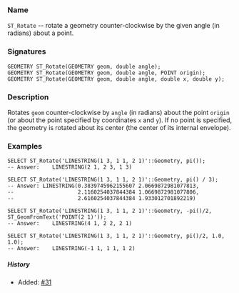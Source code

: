 ### Name
`ST_Rotate` -- rotate a geometry counter-clockwise by the given angle (in
radians) about a point.

### Signatures

```mysql
GEOMETRY ST_Rotate(GEOMETRY geom, double angle);
GEOMETRY ST_Rotate(GEOMETRY geom, double angle, POINT origin);
GEOMETRY ST_Rotate(GEOMETRY geom, double angle, double x, double y);
```

### Description

Rotates `geom` counter-clockwise by `angle` (in radians) about the point
`origin` (or about the point specified by coordinates `x` and `y`).  If no
point is specified, the geometry is rotated about its center (the center of its
internal envelope).

### Examples

```mysql
SELECT ST_Rotate('LINESTRING(1 3, 1 1, 2 1)'::Geometry, pi());
-- Answer:    LINESTRING(2 1, 2 3, 1 3)

SELECT ST_Rotate('LINESTRING(1 3, 1 1, 2 1)'::Geometry, pi() / 3);
-- Answer: LINESTRING(0.3839745962155607 2.0669872981077813,
--                    2.1160254037844384 1.0669872981077806,
--                    2.6160254037844384 1.933012701892219)

SELECT ST_Rotate('LINESTRING(1 3, 1 1, 2 1)'::Geometry, -pi()/2, ST_GeomFromText('POINT(2 1)'));
-- Answer:    LINESTRING(4 1, 2 2, 2 1)

SELECT ST_Rotate('LINESTRING(1 3, 1 1, 2 1)'::Geometry, pi()/2, 1.0, 1.0);
-- Answer:    LINESTRING(-1 1, 1 1, 1 2)
```

##### History

* Added: [#31](https://github.com/irstv/H2GIS/pull/31)
